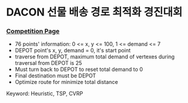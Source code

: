 # DACON 선물 배송 경로 최적화 경진대회
### [Competition Page](https://dacon.io/competitions/official/236437/overview/description)

- 76 points' information: 0 <= x, y <= 100, 1 <= demand <= 7  
- DEPOT point's x, y, demand = 0, it's start point  
- traverse from DEPOT, maximum total demand of vertexes during traversal from DEPOT is 25  
- Must turn back to DEPOT to reset total demand to 0  
- Final destination must be DEPOT  
- Optimize route for minimize total distance  

Keyword: Heuristic, TSP, CVRP  
